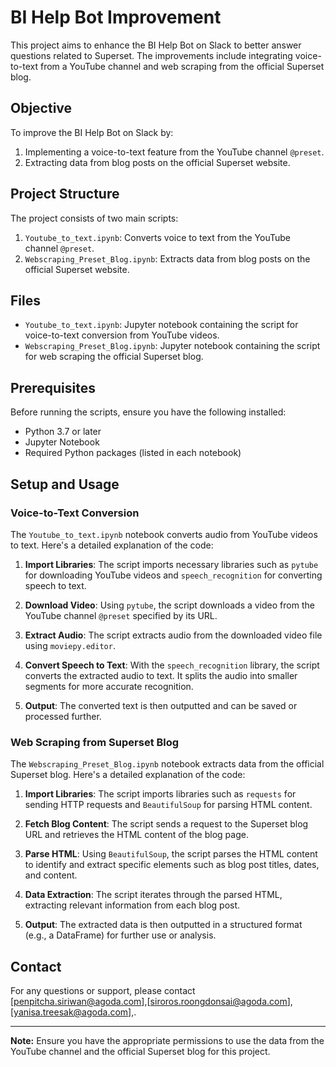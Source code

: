 # BI Help Bot Improvement

This project aims to enhance the BI Help Bot on Slack to better answer questions related to Superset. The improvements include integrating voice-to-text from a YouTube channel and web scraping from the official Superset blog.

## Objective

To improve the BI Help Bot on Slack by:
1. Implementing a voice-to-text feature from the YouTube channel `@preset`.
2. Extracting data from blog posts on the official Superset website.

## Project Structure

The project consists of two main scripts:
1. `Youtube_to_text.ipynb`: Converts voice to text from the YouTube channel `@preset`.
2. `Webscraping_Preset_Blog.ipynb`: Extracts data from blog posts on the official Superset website.

## Files

- `Youtube_to_text.ipynb`: Jupyter notebook containing the script for voice-to-text conversion from YouTube videos.
- `Webscraping_Preset_Blog.ipynb`: Jupyter notebook containing the script for web scraping the official Superset blog.

## Prerequisites

Before running the scripts, ensure you have the following installed:
- Python 3.7 or later
- Jupyter Notebook
- Required Python packages (listed in each notebook)

## Setup and Usage

### Voice-to-Text Conversion

The `Youtube_to_text.ipynb` notebook converts audio from YouTube videos to text. Here's a detailed explanation of the code:

1. **Import Libraries**: The script imports necessary libraries such as `pytube` for downloading YouTube videos and `speech_recognition` for converting speech to text.
   
2. **Download Video**: Using `pytube`, the script downloads a video from the YouTube channel `@preset` specified by its URL.

3. **Extract Audio**: The script extracts audio from the downloaded video file using `moviepy.editor`.

4. **Convert Speech to Text**: With the `speech_recognition` library, the script converts the extracted audio to text. It splits the audio into smaller segments for more accurate recognition.

5. **Output**: The converted text is then outputted and can be saved or processed further.

### Web Scraping from Superset Blog

The `Webscraping_Preset_Blog.ipynb` notebook extracts data from the official Superset blog. Here's a detailed explanation of the code:

1. **Import Libraries**: The script imports libraries such as `requests` for sending HTTP requests and `BeautifulSoup` for parsing HTML content.

2. **Fetch Blog Content**: The script sends a request to the Superset blog URL and retrieves the HTML content of the blog page.

3. **Parse HTML**: Using `BeautifulSoup`, the script parses the HTML content to identify and extract specific elements such as blog post titles, dates, and content.

4. **Data Extraction**: The script iterates through the parsed HTML, extracting relevant information from each blog post.

5. **Output**: The extracted data is then outputted in a structured format (e.g., a DataFrame) for further use or analysis.


## Contact

For any questions or support, please contact [penpitcha.siriwan@agoda.com],[siroros.roongdonsai@agoda.com],[yanisa.treesak@agoda.com],.

---

**Note:** Ensure you have the appropriate permissions to use the data from the YouTube channel and the official Superset blog for this project.
